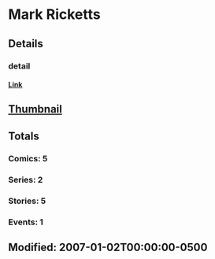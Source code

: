 # Mark  Ricketts 
## Details
### detail
#### [Link](http://marvel.com/comics/creators/491/mark_ricketts?utm_campaign=apiRef&utm_source=225578a89fc76f3d20fbffda5d17a88d)
## [Thumbnail](http://i.annihil.us/u/prod/marvel/i/mg/b/40/image_not_available.jpg)
## Totals
### Comics: 5
### Series: 2
### Stories: 5
### Events: 1
## Modified: 2007-01-02T00:00:00-0500